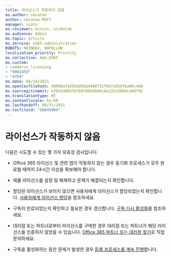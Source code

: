 ```yaml
---
title: 라이선스가 작동하지 않음
ms.author: cmcatee
author: cmcatee-MSFT
manager: scotv
ms.reviewer: micurn, nicholak
ms.audience: Admin
ms.topic: article
ms.service: o365-administration
ROBOTS: NOINDEX, NOFOLLOW
localization_priority: Priority
ms.collection: Adm_O365
ms.custom:
- commerce_licensing
- "9002459"
- "4764"
ms.date: 04/14/2021
ms.openlocfilehash: 9d090a74293dd45b4468731f847e9347ba00c440
ms.sourcegitcommit: e781da003fb7b878854846cbe12b13b9dca8df92
ms.translationtype: HT
ms.contentlocale: ko-KR
ms.lasthandoff: 08/31/2021
ms.locfileid: "58845004"
---
```

# <a name="license-not-working"></a>라이선스가 작동하지 않음

다음은 시도할 수 있는 몇 가지 유효성 검사입니다.

- Office 365 라이선스 및 관련 앱이 작동하지 않는 경우 동기화 프로세스가 모두 완료될 때까지 24시간 이상을 확보해야 합니다. 

- 제품 라이선스를 설정 및 해제하고 문제가 해결되는지 확인합니다. 

- 할당된 라이선스가 보이지 않으면 사용자에게 라이선스가 할당되었는지 확인합니다. [사용자에게 라이선스 할당](https://docs.microsoft.com/microsoft-365/admin/manage/assign-licenses-to-users?view=o365-worldwide)을 참조하세요.

- 구독이 만료되었는지 확인하고 필요한 경우 갱신합니다. [구독 다시 활성화](https://docs.microsoft.com/alchemyinsights/reactivate-your-subscription)를 참조하세요. 

- 대리점 또는 파트너로부터 라이선스를 구매한 경우 대리점 또는 파트너가 해당 라이선스를 인증하지 않았을 수 있습니다. [Office 365 파트너 또는 대리점 찾기](https://docs.microsoft.com//microsoft-365/admin/manage/find-your-partner-or-reseller)로 직접 문의하세요.

- 구독을 활성화하는 동안 문제가 발생한 경우 [등록 프로세스를 계속 진행](https://go.microsoft.com/fwlink/?linkid=2126800)합니다.
